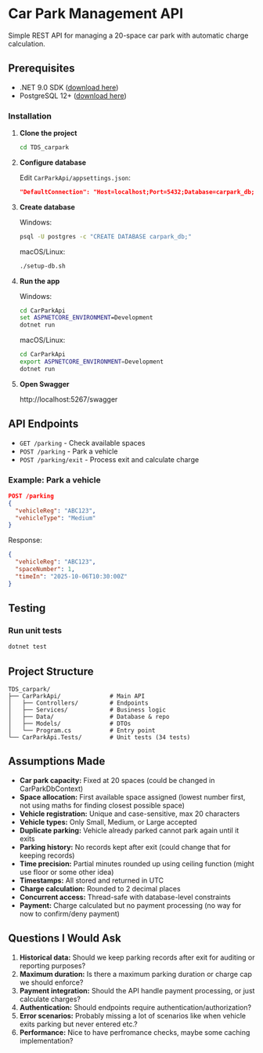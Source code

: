 # Car Park Management API

Simple REST API for managing a 20-space car park with automatic charge calculation.

## Prerequisites
- .NET 9.0 SDK ([download here](https://dotnet.microsoft.com/download/dotnet/9.0))
- PostgreSQL 12+ ([download here](https://www.postgresql.org/download/))

### Installation

1. **Clone the project**
   ```bash
   cd TDS_carpark
   ```

2. **Configure database**
   
   Edit `CarParkApi/appsettings.json`:
   ```json
   "DefaultConnection": "Host=localhost;Port=5432;Database=carpark_db;Username=YOUR_USERNAME;Password=YOUR_PASSWORD"
   ```

3. **Create database**
   
   Windows:
   ```cmd
   psql -U postgres -c "CREATE DATABASE carpark_db;"
   ```
   
   macOS/Linux:
   ```bash
   ./setup-db.sh
   ```

4. **Run the app**
   
   Windows:
   ```cmd
   cd CarParkApi
   set ASPNETCORE_ENVIRONMENT=Development
   dotnet run
   ```
   
   macOS/Linux:
   ```bash
   cd CarParkApi
   export ASPNETCORE_ENVIRONMENT=Development
   dotnet run
   ```

5. **Open Swagger**
   
   http://localhost:5267/swagger

## API Endpoints

- `GET /parking` - Check available spaces
- `POST /parking` - Park a vehicle
- `POST /parking/exit` - Process exit and calculate charge

### Example: Park a vehicle

```json
POST /parking
{
  "vehicleReg": "ABC123",
  "vehicleType": "Medium"
}
```

Response:
```json
{
  "vehicleReg": "ABC123",
  "spaceNumber": 1,
  "timeIn": "2025-10-06T10:30:00Z"
}
```

## Testing

### Run unit tests
```bash
dotnet test
```

## Project Structure

```
TDS_carpark/
├── CarParkApi/              # Main API
│   ├── Controllers/         # Endpoints
│   ├── Services/            # Business logic
│   ├── Data/                # Database & repo
│   ├── Models/              # DTOs
│   └── Program.cs           # Entry point
└── CarParkApi.Tests/        # Unit tests (34 tests)
```

## Assumptions Made

- **Car park capacity:** Fixed at 20 spaces (could be changed in CarParkDbContext)
- **Space allocation:** First available space assigned (lowest number first, not using maths for finding closest possible space)
- **Vehicle registration:** Unique and case-sensitive, max 20 characters
- **Vehicle types:** Only Small, Medium, or Large accepted
- **Duplicate parking:** Vehicle already parked cannot park again until it exits
- **Parking history:** No records kept after exit (could change that for keeping records)
- **Time precision:** Partial minutes rounded up using ceiling function (might use floor or some other idea)
- **Timestamps:** All stored and returned in UTC
- **Charge calculation:** Rounded to 2 decimal places
- **Concurrent access:** Thread-safe with database-level constraints
- **Payment:** Charge calculated but no payment processing (no way for now to confirm/deny payment)

## Questions I Would Ask

1. **Historical data:** Should we keep parking records after exit for auditing or reporting purposes?
2. **Maximum duration:** Is there a maximum parking duration or charge cap we should enforce?
3. **Payment integration:** Should the API handle payment processing, or just calculate charges?
4. **Authentication:** Should endpoints require authentication/authorization?
5.  **Error scenarios:** Probably missing a lot of scenarios like when vehicle exits parking but never entered etc.?
6.  **Performance:** Nice to have perfromance checks, maybe some caching implementation?